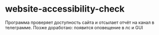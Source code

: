 # website-accessibility-check
Программа проверяет доступность сайта и отсылает отчёт на канал в телеграмме.
Позже доработаю: появится оповещение в лс и GUI
